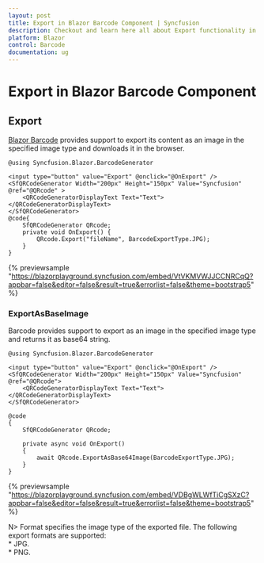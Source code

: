 ```yaml
---
layout: post
title: Export in Blazor Barcode Component | Syncfusion
description: Checkout and learn here all about Export functionality in Syncfusion Blazor Barcode component and much more.
platform: Blazor
control: Barcode
documentation: ug
---
```


# Export in Blazor Barcode Component

## Export

[Blazor Barcode](https://www.syncfusion.com/blazor-components/blazor-barcode) provides support to export its content as an image in the specified image type and downloads it in the browser.

```cshtml
@using Syncfusion.Blazor.BarcodeGenerator

<input type="button" value="Export" @onclick="@OnExport" />
<SfQRCodeGenerator Width="200px" Height="150px" Value="Syncfusion" @ref="@QRcode" >
    <QRCodeGeneratorDisplayText Text="Text"></QRCodeGeneratorDisplayText>
</SfQRCodeGenerator>
@code{
    SfQRCodeGenerator QRcode;
    private void OnExport() {
        QRcode.Export("fileName", BarcodeExportType.JPG);
    }
}

 ```
{% previewsample "https://blazorplayground.syncfusion.com/embed/VtVKMVWJJCCNRCqQ?appbar=false&editor=false&result=true&errorlist=false&theme=bootstrap5" %}

### ExportAsBaseImage

Barcode provides support to export as an image in the specified image type and returns it as base64 string.

```cshtml
@using Syncfusion.Blazor.BarcodeGenerator

<input type="button" value="Export" @onclick="@OnExport" />
<SfQRCodeGenerator Width="200px" Height="150px" Value="Syncfusion" @ref="@QRcode">
    <QRCodeGeneratorDisplayText Text="Text"></QRCodeGeneratorDisplayText>
</SfQRCodeGenerator>

@code
{
    SfQRCodeGenerator QRcode;

    private async void OnExport()
    {
        await QRcode.ExportAsBase64Image(BarcodeExportType.JPG);
    }
}

```
{% previewsample "https://blazorplayground.syncfusion.com/embed/VDBgWLWfTiCgSXzC?appbar=false&editor=false&result=true&errorlist=false&theme=bootstrap5" %}

N> Format specifies the image type of the exported file. The following export formats are supported:
<br/>* JPG.
<br/>* PNG.